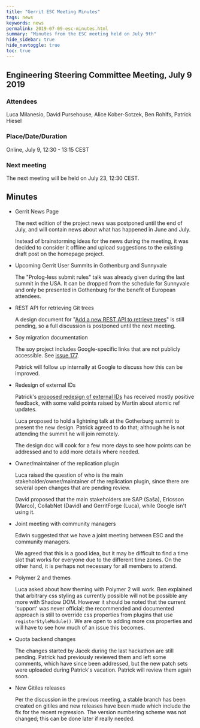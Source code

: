 ```yaml
---
title: "Gerrit ESC Meeting Minutes"
tags: news
keywords: news
permalink: 2019-07-09-esc-minutes.html
summary: "Minutes from the ESC meeting held on July 9th"
hide_sidebar: true
hide_navtoggle: true
toc: true
---
```


## Engineering Steering Committee Meeting, July 9 2019

### Attendees

Luca Milanesio, David Pursehouse, Alice Kober-Sotzek, Ben Rohlfs, Patrick Hiesel

### Place/Date/Duration

Online, July 9, 12:30 - 13:15 CEST

### Next meeting

The next meeting will be held on July 23, 12:30 CEST.

## Minutes

* Gerrit News Page

  The next edition of the project news was postponed until the end of July,
  and will contain news about what has happened in June and July.

  Instead of brainstorming ideas for the news during the meeting, it was
  decided to consider it offline and upload suggestions to the existing draft
  post on the homepage project.

* Upcoming Gerrit User Summits in Gothenburg and Sunnyvale

  The "Prolog-less submit rules" talk was already given during the last
  summit in the USA. It can be dropped from the schedule for Sunnyvale
  and only be presented in Gothenburg for the benefit of European attendees.

* REST API for retrieving Git trees

  A design document for
  "[Add a new REST API to retrieve trees](https://gerrit-review.googlesource.com/c/gerrit/+/228127)"
  is still pending, so a full discussion is postponed until the next
  meeting.

* Soy migration documentation

  The soy project includes Google-specific links that are not publicly
  accessible. See [issue 177](https://github.com/google/closure-templates/issues/177).

  Patrick will follow up internally at Google to discuss how this can be
  improved.

* Redesign of external IDs

  Patrick's [proposed redesign of external IDs](https://gerrit-review.googlesource.com/c/homepage/+/228398)
  has received mostly positive feedback, with some valid points raised by
  Martin about atomic ref updates.

  Luca proposed to hold a lightning talk at the Gotherburg summit to
  present the new design. Patrick agreed to do that; although he is not
  attending the summit he will join remotely.

  The design doc will cook for a few more days to see how points can be
  addressed and to add more details where needed.

* Owner/maintainer of the replication plugin

  Luca raised the question of who is the main stakeholder/owner/maintainer
  of the replication plugin, since there are several open changes that are
  pending review.

  David proposed that the main stakeholders are SAP (Saša), Ericsson (Marco),
  CollabNet (David) and GerritForge (Luca), while Google isn't using it.

* Joint meeting with community managers

  Edwin suggested that we have a joint meeting between ESC and the community
  managers.

  We agreed that this is a good idea, but it may be difficult to find a time
  slot that works for everyone due to the different time zones. On the other
  hand, it is perhaps not necessary for all members to attend.

* Polymer 2 and themes

  Luca asked about how theming with Polymer 2 will work. Ben explained that
  arbitrary css styling as currently possible will not be possible any more
  with Shadow DOM. However it should be noted that the current 'support' was
  never official; the recommended and documented approach is still to override
  css properties from plugins that use `registerStyleModule()`. We are open
  to adding more css properties and will have to see how much of an issue this
  becomes.

* Quota backend changes

  The changes started by Jacek during the last hackathon are still pending.
  Patrick had previously reviewed them and left some comments, which have
  since been addressed, but the new patch sets were uploaded during Patrick's
  vacation. Patrick will review them again soon.

* New Gitiles releases

  Per the discussion in the previous meeting, a stable branch has been
  created on gitiles and new releases have been made which include the
  fix for the recent regression. The version numbering scheme was not
  changed; this can be done later if really needed.
